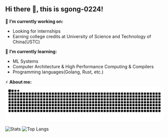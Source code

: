 ## Hi there 👋, this is sgong-0224!

🔭 **I’m currently working on:**
- Looking for internships
- Earning college credits at University of Science and Technology of China(USTC)

🌱 **I’m currently learning:**
- ML Systems
- Computer Architecture & High Performance Computing & Compilers
- Programming languages(Golang, Rust, etc.)

⚡ **About me:**
![Commits](https://github.com/sgong-0224/sgong-0224/blob/output/github-contribution-grid-snake.svg)

![Stats](https://github-readme-stats.vercel.app/api?username=sgong-0224&hide=contribs&bg_color=00000000&hide_rank=true&show_icons=true&include_all_commits=true)
![Top Langs](https://github-readme-stats.vercel.app/api/top-langs/?username=sgong-0224&hide=HTML&layout=compact&langs_count=6)
